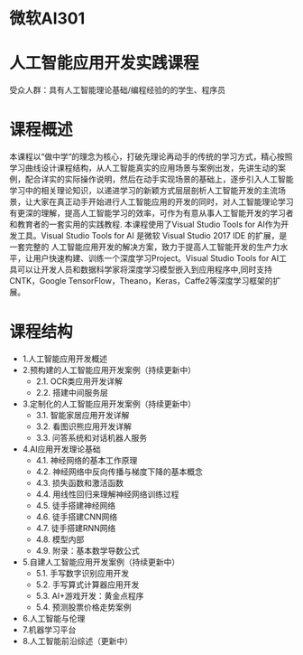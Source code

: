 # 微软AI301
# 人工智能应用开发实践课程
受众人群：具有人工智能理论基础/编程经验的的学生、程序员
# 课程概述
本课程以“做中学“的理念为核心，打破先理论再动手的传统的学习方式，精心按照学习曲线设计课程结构，从人工智能真实的应用场景与案例出发，先讲生动的案例，配合详实的实际操作说明，然后在动手实现场景的基础上，逐步引入人工智能学习中的相关理论知识，以递进学习的新颖方式层层剖析人工智能开发的主流场景，让大家在真正动手开始进行人工智能应用的开发的同时，对人工智能理论学习有更深的理解，提高人工智能学习的效率，可作为有意从事人工智能开发的学习者和教育者的一套实用的实践教程.
本课程使用了Visual Studio Tools for AI作为开发工具。Visual Studio Tools for AI 是微软 Visual Studio 2017 IDE 的扩展，是一套完整的 人工智能应用开发的解决方案，致力于提高人工智能开发的生产力水平，让用户快速构建、训练一个深度学习Project。Visual Studio Tools for AI工具可以让开发人员和数据科学家将深度学习模型嵌入到应用程序中,同时支持CNTK，Google TensorFlow，Theano，Keras，Caffe2等深度学习框架的扩展。


# 课程结构

* 1.人工智能应用开发概述
* 2.预构建的人工智能应用开发案例（持续更新中）
    * 2.1.	OCR类应用开发详解 
    * 2.2.	搭建中间服务层
* 3.定制化的人工智能应用开发案例（持续更新中）
    * 3.1.	智能家居应用开发详解
    * 3.2.	看图识熊应用开发详解
    * 3.3.  问答系统和对话机器人服务
* 4.AI应用开发理论基础
    * 4.1.	神经网络的基本工作原理
    * 4.2.	神经网络中反向传播与梯度下降的基本概念
    * 4.3.	损失函数和激活函数
    * 4.4.	用线性回归来理解神经网络训练过程
    * 4.5.	徒手搭建神经网络
    * 4.6.	徒手搭建CNN网络
    * 4.7.	徒手搭建RNN网络
    * 4.8.	模型内部
    * 4.9.	附录：基本数学导数公式
* 5.自建人工智能应用开发案例（持续更新中） 
    * 5.1.  手写数字识别应用开发 
    * 5.2.  手写算式计算器应用开发
    * 5.3.  AI+游戏开发：黄金点程序
    * 5.4.  预测股票价格走势案例
* 6.人工智能与伦理 
* 7.机器学习平台
* 8.人工智能前沿综述（更新中）

